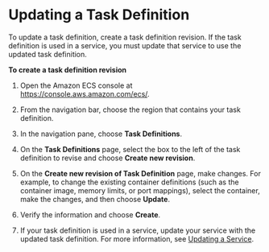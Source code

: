 # Updating a Task Definition<a name="update-task-definition"></a>

To update a task definition, create a task definition revision\. If the task definition is used in a service, you must update that service to use the updated task definition\.

**To create a task definition revision**

1. Open the Amazon ECS console at [https://console\.aws\.amazon\.com/ecs/](https://console.aws.amazon.com/ecs/)\.

1. From the navigation bar, choose the region that contains your task definition\.

1. In the navigation pane, choose **Task Definitions**\.

1. On the **Task Definitions** page, select the box to the left of the task definition to revise and choose **Create new revision**\.

1. On the **Create new revision of Task Definition** page, make changes\. For example, to change the existing container definitions \(such as the container image, memory limits, or port mappings\), select the container, make the changes, and then choose **Update**\.

1. Verify the information and choose **Create**\.

1. If your task definition is used in a service, update your service with the updated task definition\. For more information, see [Updating a Service](update-service.md)\.